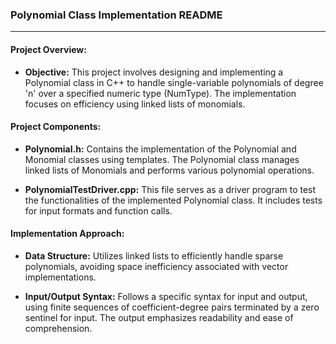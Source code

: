 ### **Polynomial Class Implementation README**

---

#### Project Overview:

- **Objective:** This project involves designing and implementing a Polynomial class in C++ to handle single-variable polynomials of degree 'n' over a specified numeric type (NumType). The implementation focuses on efficiency using linked lists of monomials.

#### Project Components:

- **Polynomial.h:** Contains the implementation of the Polynomial and Monomial classes using templates. The Polynomial class manages linked lists of Monomials and performs various polynomial operations.

- **PolynomialTestDriver.cpp:** This file serves as a driver program to test the functionalities of the implemented Polynomial class. It includes tests for input formats and function calls.

#### Implementation Approach:

- **Data Structure:** Utilizes linked lists to efficiently handle sparse polynomials, avoiding space inefficiency associated with vector implementations.

- **Input/Output Syntax:** Follows a specific syntax for input and output, using finite sequences of coefficient-degree pairs terminated by a zero sentinel for input. The output emphasizes readability and ease of comprehension.

